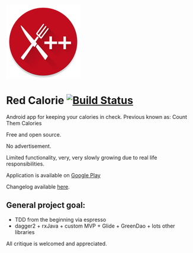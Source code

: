 ![Red Calorie](web_ctc_logo.png)
# Red Calorie [![Build Status](https://travis-ci.org/st1hy/Red-Calories.svg?branch=master)](https://travis-ci.org/st1hy/Red-Calorie)
Android app for keeping your calories in check.
Previous known as: Count Them Calories

Free and open source.

No advertisement.

Limited functionality, very, very slowly growing due to real life responsibilities.

Application is available on [Google Play](https://play.google.com/store/apps/details?id=com.github.st1hy.countthemcalories)

Changelog available [here](https://github.com/st1hy/Count-Them-Calories/releases).

## General project goal:
* TDD from the beginning via espresso
* dagger2 + rxJava + custom MVP + Glide + GreenDao + lots other libraries

All critique is welcomed and appreciated.
